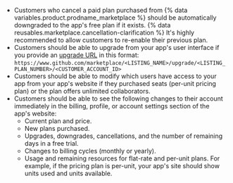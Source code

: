 - Customers who cancel a paid plan purchased from {% data variables.product.prodname_marketplace %} should be automatically downgraded to the app's free plan if it exists. {% data reusables.marketplace.cancellation-clarification %} It's highly recommended to allow customers to re-enable their previous plan.
- Customers should be able to upgrade from your app's user interface if you provide an [upgrade URL](/apps/publishing-apps-to-github-marketplace/using-the-github-marketplace-api-in-your-app/handling-plan-changes#about-upgrade-urls) in this format: `https://www.github.com/marketplace/<LISTING_NAME>/upgrade/<LISTING_PLAN_NUMBER>/<CUSTOMER_ACCOUNT_ID>`
- Customers should be able to modify which users have access to your app from your app's website if they purchased seats (per-unit pricing plan) or the plan offers unlimited collaborators.
- Customers should be able to see the following changes to their account immediately in the billing, profile, or account settings section of the app's website:
  - Current plan and price.
  - New plans purchased.
  - Upgrades, downgrades, cancellations, and the number of remaining days in a free trial.
  - Changes to billing cycles (monthly or yearly).
  - Usage and remaining resources for flat-rate and per-unit plans. For example, if the pricing plan is per-unit, your app's site should show units used and units available.
